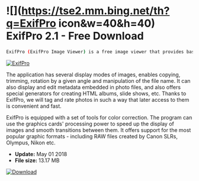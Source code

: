 # ![](https://tse2.mm.bing.net/th?q=ExifPro icon&w=40&h=40) ExifPro 2.1 - Free Download

```sh
ExifPro (ExifPro Image Viewer) is a free image viewer that provides basic photo correction and EXIF ​​metadata management.
```
[![ExifPro](https://gallery.dpcdn.pl/imgc/Tools/82189/g_-_420x350_1.5_-_x1aa2cbb1-c122-445c-b54f-a170d3e30d96.png)](https://softexe.net/win/multimedia/image-viewer/exifpro:pRcbp.html)

The application has several display modes of images, enables copying, trimming, rotation by a given angle and manipulation of the file name. It can also display and edit metadata embedded in photo files, and also offers special generators for creating HTML albums, slide shows, etc. Thanks to ExifPro, we will tag and rate photos in such a way that later access to them is convenient and fast.
 
 ExifPro is equipped with a set of tools for color correction. The program can use the graphics cards' processing power to speed up the display of images and smooth transitions between them. It offers support for the most popular graphic formats - including RAW files created by Canon SLRs, Olympus, Nikon etc.


- **Update:** May 01 2018
- **File size:** 13.17 MB

[![Download](https://cdn.softexe.net/static/img/download.png)](https://softexe.net/win/multimedia/image-viewer/exifpro:pRcbp.html)

